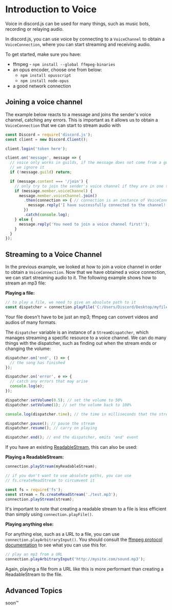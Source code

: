 # Introduction to Voice
Voice in discord.js can be used for many things, such as music bots, recording or relaying audio.

In discord.js, you can use voice by connecting to a `VoiceChannel` to obtain a `VoiceConnection`, where you can start streaming and receiving audio.

To get started, make sure you have:
* ffmpeg - `npm install --global ffmpeg-binaries`
* an opus encoder, choose one from below:
  * `npm install opusscript`
  * `npm install node-opus`
* a good network connection

## Joining a voice channel
The example below reacts to a message and joins the sender's voice channel, catching any errors. This is important
as it allows us to obtain a `VoiceConnection` that we can start to stream audio with

```js
const Discord = require('discord.js');
const client = new Discord.Client();

client.login('token here');

client.on('message', message => {
  // voice only works in guilds, if the message does not come from a guild,
  // we ignore it
  if (!message.guild) return;

  if (message.content === '/join') {
    // only try to join the sender's voice channel if they are in one themselves
    if (message.member.voiceChannel) {
      message.member.voiceChannel.join()
        .then(connection => { // connection is an instance of VoiceConnection
          message.reply('I have successfully connected to the channel!');
        })
        .catch(console.log);
    } else {
      message.reply('You need to join a voice channel first!');
    }
  }
});
```

## Streaming to a Voice Channel
In the previous example, we looked at how to join a voice channel in order to obtain a `VoiceConnection`. Now that we
have obtained a voice connection, we can start streaming audio to it. The following example shows how to stream an mp3
file:

**Playing a file:**
```js
// to play a file, we need to give an absolute path to it
const dispatcher = connection.playFile('C:/Users/Discord/Desktop/myfile.mp3');
```

Your file doesn't have to be just an mp3; ffmpeg can convert videos and audios of many formats.

The `dispatcher` variable is an instance of a `StreamDispatcher`, which manages streaming a specific resource to a voice
channel. We can do many things with the dispatcher, such as finding out when the stream ends or changing the volume:

```js
dispatcher.on('end', () => {
  // the song has finished
});

dispatcher.on('error', e => {
  // catch any errors that may arise
  console.log(e);
});

dispatcher.setVolume(0.5); // set the volume to 50%
dispatcher.setVolume(1); // set the volume back to 100%

console.log(dispatcher.time); // the time in milliseconds that the stream dispatcher has been playing for

dispatcher.pause(); // pause the stream
dispatcher.resume(); // carry on playing

dispatcher.end(); // end the dispatcher, emits 'end' event
```

If you have an existing [ReadableStream](https://nodejs.org/api/stream.html#stream_readable_streams),
this can also be used:

**Playing a ReadableStream:**
```js
connection.playStream(myReadableStream);

// if you don't want to use absolute paths, you can use
// fs.createReadStream to circumvent it

const fs = require('fs');
const stream = fs.createReadStream('./test.mp3');
connection.playStream(stream);
```

It's important to note that creating a readable stream to a file is less efficient than simply using `connection.playFile()`.

**Playing anything else:**

For anything else, such as a URL to a file, you can use `connection.playArbitraryInput()`. You should consult the [ffmpeg protocol documentation](https://ffmpeg.org/ffmpeg-protocols.html) to see what you can use this for.

```js
// play an mp3 from a URL
connection.playArbitraryInput('http://mysite.com/sound.mp3');
```

Again, playing a file from a URL like this is more performant than creating a ReadableStream to the file.

## Advanced Topics
soon:tm:
